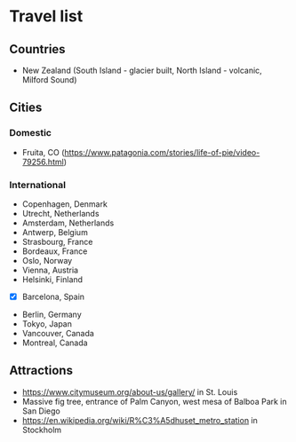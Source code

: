 # Travel list
## Countries
- New Zealand (South Island - glacier built, North Island - volcanic, Milford Sound)

## Cities

### Domestic
- Fruita, CO (https://www.patagonia.com/stories/life-of-pie/video-79256.html)

### International
- Copenhagen, Denmark
- Utrecht, Netherlands
- Amsterdam, Netherlands
- Antwerp, Belgium
- Strasbourg, France
- Bordeaux, France
- Oslo, Norway
- Vienna, Austria
- Helsinki, Finland
- [x] Barcelona, Spain
- Berlin, Germany
- Tokyo, Japan
- Vancouver, Canada
- Montreal, Canada

## Attractions
- https://www.citymuseum.org/about-us/gallery/ in St. Louis
- Massive fig tree, entrance of Palm Canyon, west mesa of Balboa Park in San Diego
- https://en.wikipedia.org/wiki/R%C3%A5dhuset_metro_station in Stockholm